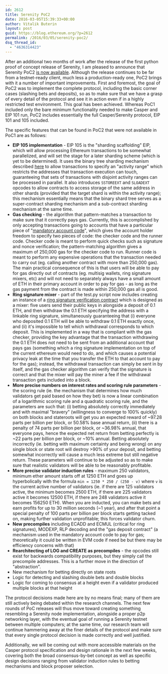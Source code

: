 ```yaml
---
id: 2612
title: Serenity PoC2
date: 2016-03-05T15:39:33+00:00
author: Vitalik Buterin
layout: post
guid: https://blog.ethereum.org/?p=2612
permalink: /2016/03/05/serenity-poc2/
dsq_thread_id:
  - "4636314423"
---
```

<p>After an additional two months of work after the release of the first python proof of concept release of Serenity, I am pleased to announce that Serenity PoC2 <a href="http://github.com/ethereum/pyethereum/tree/serenity">is now available</a>. Although the release continues to be far from a testnet-ready client, much less a production-ready one, PoC2 brings with it a number of important improvements. First and foremost, the goal of PoC2 was to implement the complete protocol, including the basic corner cases (slashing bets and deposits), so as to make sure that we have a grasp of every detail of the protocol and see it in action even if in a highly restricted test environment. This goal has been achieved. Whereas PoC1 included only the bare minimum functionality needed to make Casper and EIP 101 run, PoC2 includes essentially the full Casper/Serenity protocol, EIP 101 and 105 included.</p>

<p>The specific features that can be found in PoC2 that were not available in PoC1 are as follows:</p>

<ul>
<li><strong>EIP 105 implementation</strong> - EIP 105 is the "sharding scaffolding" EIP, which will allow processing Ethereum transactions to be somewhat parallelized, and will set the stage for a later sharding scheme (which is yet to be determined). It uses the binary tree sharding mechanism described <a href="https://github.com/ethereum/EIPs/issues/53">here</a> to allow transactions to specify an "activity range" which restricts the addresses that transaction execution can touch, guaranteeing that sets of transactions with disjoint activity ranges can be processed in parallel. It also introduces <code>SSTOREEXT</code> and <code>SLOADEXT</code> opcodes to allow contracts to access storage of the same address in other shards (provided that the target shard is within the activity range); this mechanism essentially means that the binary shard tree serves as a super-contract sharding mechanism and a sub-contract sharding mechanism at the same time.</li>
<li><strong>Gas checking</strong> - the algorithm that pattern-matches a transaction to make sure that it correctly pays gas. Currently, this is accomplished by only accepting transactions going to accounts that have a particular piece of "<a href="https://github.com/ethereum/pyethereum/blob/serenity/ethereum/mandatory_account_code.py">mandatory account code</a>", which gives the account holder freedom to specify two pieces of code: the checker code and the runner code. Checker code is meant to perform quick checks such as signature and nonce verification; the pattern-matching algorithm gives a maximum of 250,000 gas for the checker code to run. Runner code is meant to perform any expensive operations that the transaction needed to carry out (eg. calling another contract with more than 250,000 gas). The main practical consequence of this is that users will be able to pay for gas directly out of contracts (eg. multisig wallets, ring signature mixers, etc) and will not need to separately always have a small amount of ETH in their primary account in order to pay for gas - as long as the gas payment from the contract is made within 250,000 gas all is good.</li>
<li><strong>Ring signature mixer</strong> - part of the test.py script now includes creating an instance of a <a href="https://github.com/ethereum/pyethereum/blob/serenity/ethereum/ringsig.se.py">ring signature verification contract</a> which is designed as a mixer: five users send their public keys in alongside a deposit of 0.1 ETH, and then withdraw the 0.1 ETH specifying the address with a linkable ring signature, simultaneously guaranteeing that (i) everyone who deposited 0.1 ETH will be able to withdraw 0.1 ETH exactly once, and (ii) it's impossible to tell which withdrawal corresponds to which deposit. This is implemented in a way that is compliant with the gas checker, providing the key advantage that the transaction withdrawing the 0.1 ETH does not need to be sent from an additional account that pays gas (something which a ring signature implementation on top of the current ethereum would need to do, and which causes a potential privacy leak at the time that you transfer the ETH to that account to pay for the gas); instead, the withdrawal transaction can simply be sent in by itself, and the gas checker algorithm can verify that the signature is correct and that the mixer will pay the miner a fee if the withdrawal transaction gets included into a block.</li>
<li><strong>More precise numbers on interest rates and scoring rule parameters</strong> - the scoring rule (ie. the mechanism that determines how much validators get paid based on how they bet) is now a linear combination of a logarithmic scoring rule and a quadratic scoring rule, and the parameters are such that: (i) betting absolutely correctly immediately and with maximal "bravery" (willingness to converge to 100% quickly) on both blocks and stateroots will get you an expected reward of ~97.28 parts per billion per block, or 50.58% base annual return, (ii) there is a penalty of 74 parts per billion per block, or ~36.98% annual, that everyone pays, hence the expected net return from betting perfectly is ~22 parts per billion per block, or ~10% annual. Betting absolutely incorrectly (ie. betting with maximum certainty and being wrong) on any single block or state root will destroy >90% of your deposit, and betting somewhat incorrectly will cause a much less extreme but still negative return. These parameters will continue to be adjusted so as to make sure that realistic validators will be able to be reasonably profitable.</li>
<li><strong>More precise validator induction rules</strong> - maximum 250 validators, minimum ether amount starts off at 1250 ETH and goes up hyperbolically with the formula <code>min = 1250 * 250 / (250 - v)</code> where <code>v</code> is the current active number of validators (ie. if there are 125 validators active, the minimum becomes 2500 ETH, if there are 225 validators active it becomes 12500 ETH, if there are 248 validators active it becomes 156250 ETH). When you are inducted, you can make bets and earn profits for up to 30 million seconds (~1 year), and after that point a special penalty of 100 parts per billion per block starts getting tacked on, making further validation unprofitable; this forces validator churn.</li>
<li><strong>New precompiles</strong> including ECADD and ECMUL (critical for ring signatures), MODEXP, RLP decoding and the "gas deposit contract" (a mechanism used in the mandatory account code to pay for gas; theoretically it could be written in EVM code if need be but there may be efficiency concerns with that)</li>
<li><strong>Rearchitecting of LOG and CREATE as precompiles</strong> - the opcodes still exist for backwards compatibility purposes, but they simply call the precompile addresses. This is a further move in the direction of "abstraction".</li>
<li>New mechanism for betting directly on state roots</li>
<li>Logic for detecting and slashing double bets and double blocks</li>
<li>Logic for coming to consensus at a height even if a validator produced multiple blocks at that height</li>
</ul>

<p>The protocol decisions made here are by no means final; many of them are still actively being debated within the research channels. The next few rounds of PoC releases will thus move toward creating something resembling a Serenity node implementation, alongside a proper p2p networking layer, with the eventual goal of running a Serenity testnet between multiple computers; at the same time, our research team will continue hammering away at the finer details of the protocol and make sure that every single protocol decision is made correctly and well justified.</p>

<p>Additionally, we will be coming out with more accessible materials on the Casper protocol specification and design rationale in the next few weeks, covering both the broad consensus-by-bet concept as well as specific design decisions ranging from validator induction rules to betting mechanisms and block proposer selection.</p>